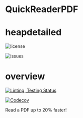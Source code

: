 # QuickReaderPDF
# heapdetailed
![license](https://img.shields.io/badge/license-MIT-blue)

![issues](https://img.shields.io/github/issues/Sbhat92/QuickReaderPDF)
# overview

[![Linting, Testing Status](https://github.com/Sbhat92/QuickReaderPDF/actions/workflows/linting-testing.yml/badge.svg)](https://github.com/Sbhat92/QuickReaderPDF/actions/workflows/linting-testing.yml)

[![Codecov](https://codecov.io/gh/Sbhat92/QuickReaderPDF/branch/main/graph/badge.svg)](https://codecov.io/gh/Sbhat92/QuickReaderPDF)


Read a PDF up to 20% faster!
